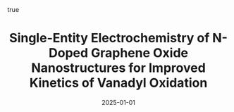 ---
id: deoliveiraSingleEntityElectrochemistryNDoped2025
title: Single-Entity Electrochemistry of N-Doped Graphene Oxide Nanostructures for
  Improved Kinetics of Vanadyl Oxidation
date: '2025-01-01'
authors:
- de Oliveira, Maida Aysla Costa and Brunet Cabré, Marc and Schröder, Christian and
  Nolan, Hugo and Pota, Filippo and Behan, James A. and Barrière, Frédéric and McKelvey,
  Kim and Colavita, Paula E.
doi: 10.1002/smll.202405220
publication: 'In: *Small* 21'
publication_types:
- '1'
selected: false
tags: []
projects: []
math: true
url: https://doi.org/10.1002/smll.202405220
links:
- name: Publisher
  url: https://doi.org/10.1002/smll.202405220

---